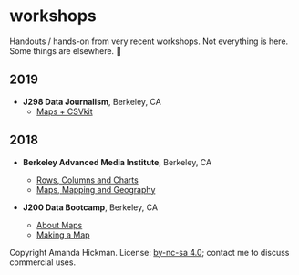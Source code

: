 workshops
=========

Handouts / hands-on from very recent workshops. Not everything is here. Some things are elsewhere. 🤷


## 2019

<!-- + **Berkeley Advanced Media Institute**, Berkeley, CA
  + March 21: [Rows, Columns and Charts](2019/advanced_media_institute/charts.html)
  + April 4: [Maps, Mapping and Geography](2019/advanced_media_institute/maps.html) -->

  + **J298 Data Journalism**, Berkeley, CA
    + [Maps + CSVkit](2019/j298)


## 2018

+ **Berkeley Advanced Media Institute**, Berkeley, CA
  + [Rows, Columns and Charts](2018/advanced_media_institute/charts.html)
  + [Maps, Mapping and Geography](2018/advanced_media_institute/maps.html)

+ **J200 Data Bootcamp**, Berkeley, CA
  + [About Maps](2018/j200/maps.html)
  + [Making a Map](2018/j200/maps_handson.html)

Copyright Amanda Hickman. License: [by-nc-sa 4.0](http://creativecommons.org/licenses/by-nc-sa/4.0/); contact me to discuss commercial uses.
